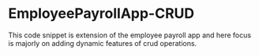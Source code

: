 # EmployeePayrollApp-CRUD
This code snippet is extension of the employee payroll app and here focus is majorly on adding dynamic features of crud operations.
